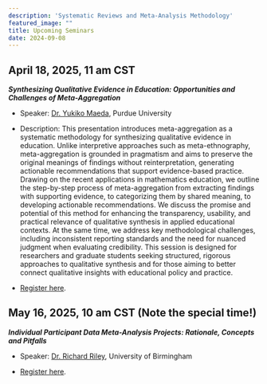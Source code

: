 ```yaml
---
description: 'Systematic Reviews and Meta-Analysis Methodology'
featured_image: ""
title: Upcoming Seminars
date: 2024-09-08
---
```


## April 18, 2025, 11 am CST

***Synthesizing Qualitative Evidence in Education: Opportunities and Challenges of Meta-Aggregation***

- Speaker: [Dr. Yukiko Maeda](https://education.purdue.edu/faculty-profiles/name/yukiko-maeda/), Purdue University

- Description: This presentation introduces meta-aggregation as a systematic methodology for synthesizing qualitative evidence in education. Unlike interpretive approaches such as meta-ethnography, meta-aggregation is grounded in pragmatism and aims to preserve the original meanings of findings without reinterpretation, generating actionable recommendations that support evidence-based practice. Drawing on the recent applications in mathematics education, we outline the step-by-step process of meta-aggregation from extracting findings with supporting evidence, to categorizing them by shared meaning, to developing actionable recommendations. We discuss the promise and potential of this method for enhancing the transparency, usability, and practical relevance of qualitative synthesis in applied educational contexts. At the same time, we address key methodological challenges, including inconsistent reporting standards and the need for nuanced judgment when evaluating credibility. This session is designed for researchers and graduate students seeking structured, rigorous approaches to qualitative synthesis and for those aiming to better connect qualitative insights with educational policy and practice.

-  [Register here](https://us06web.zoom.us/meeting/register/tZIldOuorzwiGNAnEoedUXskxj2maT3GbmBH#/registration).


## May 16, 2025, 10 am CST (Note the special time!)

***Individual Participant Data Meta-Analysis Projects: Rationale, Concepts and Pitfalls***

- Speaker: [Dr. Richard Riley](https://www.birmingham.ac.uk/staff/profiles/applied-health/riley-richard), University of Birmingham

-  [Register here](https://us06web.zoom.us/meeting/register/tZIldOuorzwiGNAnEoedUXskxj2maT3GbmBH#/registration).
